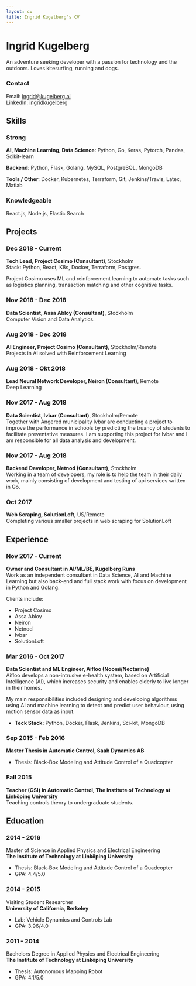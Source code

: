 ```yaml
---
layout: cv
title: Ingrid Kugelberg's CV
---
```

# Ingrid Kugelberg  

An adventure seeking developer with a passion for technology and the outdoors. Loves kitesurfing, running and dogs.

### Contact 
<div id="webaddress">
<!--Phone: <a href="#">+46 (0)722-034579</a> <br> -->
Email: <a href="ingrid@kugelberg.ai">ingrid@kugelberg.ai</a> <br>  
LinkedIn: <a href="https://www.linkedin.com/in/ingridkugelberg/" target="_blank"> ingridkugelberg</a> <br>
</div>

## Skills

### Strong
**AI, Machine Learning, Data Science**: Python, Go, Keras, Pytorch, Pandas, Scikit-learn
 
**Backend**: Python, Flask, Golang, MySQL, PostgreSQL, MongoDB

**Tools / Other**: Docker, Kubernetes, Terraform, Git, Jenkins/Travis, Latex, Matlab

### Knowledgeable
React.js, Node.js, Elastic Search


## Projects

### Dec 2018 - Current
__Tech Lead, Project Cosimo (Consultant)__, Stockholm  
Stack: Python, React, K8s, Docker, Terraform, Postgres.

Project Cosimo uses ML and reinforcement learning to automate tasks such as logistics planning, transaction matching and other cognitive tasks.

### Nov 2018 - Dec 2018
__Data Scientist, Assa Abloy (Consultant)__, Stockholm  
Computer Vision and Data Analytics.

### Aug 2018 - Dec 2018
__AI Engineer, Project Cosimo (Consultant)__, Stockholm/Remote  
Projects in AI solved with Reinforcement Learning

### Aug 2018 - Okt 2018
__Lead Neural Network Developer, Neiron (Consultant)__, Remote  
Deep Learning

### Nov 2017 - Aug 2018  
__Data Scientist, Ivbar (Consultant)__, Stockholm/Remote  
Together with Angered municipality Ivbar are conducting a project to improve the performance in schools by predicting the truancy of students to facilitate preventative measures. I am supporting this project for Ivbar and I am responsible for all data analysis and development.

### Nov 2017 - Aug 2018  
__Backend Developer, Netnod (Consultant)__, Stockholm   
Working in a team of developers, my role is to help the team in their daily work, mainly consisting of development and testing of api services written in Go.

### Oct 2017  
__Web Scraping, SolutionLoft__, US/Remote  
Completing various smaller projects in web scraping for SolutionLoft

## Experience

### Nov 2017 - Current  
__Owner and Consultant in AI/ML/BE, Kugelberg Runs__  
Work as an independent consultant in Data Science, AI and Machine Learning but also back-end and full stack work with focus on development in Python and Golang.  
  
Clients include: 

 - Project Cosimo
 - Assa Abloy
 - Neiron
 - Netnod
 - Ivbar
 - SolutionLoft

### Mar 2016 - Oct 2017    
__Data Scientist and ML Engineer, Aifloo (Noomi/Nectarine)__  
Aifloo develops a non-intrusive e-health system, based on Artificial Intelligence (AI), which increases security and enables elderly to live longer in their homes.  

My main responsibilities included designing and developing algorithms using AI and machine learning to detect and predict user behaviour, using motion sensor data as input.

- **Teck Stack:** Python, Docker, Flask, Jenkins, Sci-kit, MongoDB

### Sep 2015 - Feb 2016    
__Master Thesis in Automatic Control, Saab Dynamics AB__  

 - Thesis: Black-Box Modeling and Attitude Control of a Quadcopter

### Fall 2015   
__Teacher (GSI) in Automatic Control, The Institute of Technology at Linköping University__  
Teaching controls theory to undergraduate students.

## Education

### 2014 - 2016  
Master of Science in Applied Physics and Electrical Engineering  
__The Institute of Technology at Linköping University__

- Thesis: Black-Box Modeling and Attitude Control of a Quadcopter
- GPA: 4.4/5.0

### 2014 - 2015  
Visiting Student Researcher   
__University of California, Berkeley__

- Lab: Vehicle Dynamics and Controls Lab
- GPA: 3.96/4.0

### 2011 - 2014  
Bachelors Degree in Applied Physics and Electrical Engineering  
__The Institute of Technology at Linköping University__

- Thesis: Autonomous Mapping Robot
- GPA: 4.1/5.0
<br><br>

<!-- ### Footer

Last updated: Aug 2018 -->



